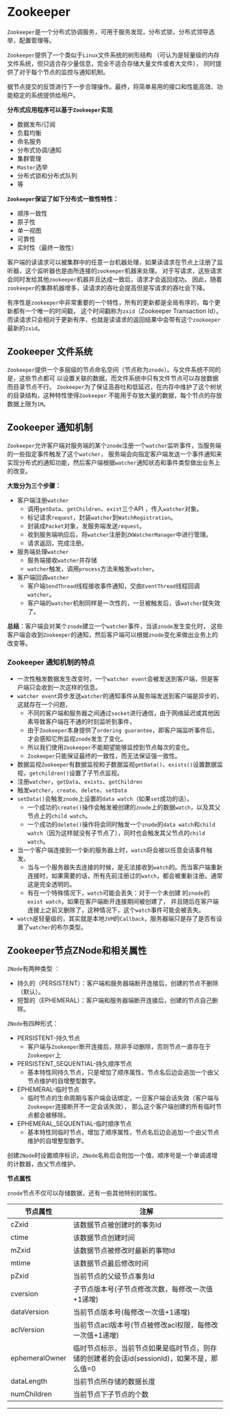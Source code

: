 # Zookeeper
`Zookeeper`是一个分布式协调服务，可用于服务发现，分布式锁，分布式领导选举，配置管理等。

`Zookeeper`提供了一个类似于`Linux`文件系统的树形结构
（可认为是轻量级的内存文件系统，但只适合存少量信息，完全不适合存储大量文件或者大文件），
同时提供了对于每个节点的监控与通知机制。

据节点提交的反馈进行下一步合理操作。最终，将简单易用的接口和性能高效、功能稳定的系统提供给用户。

**分布式应用程序可以基于`Zookeeper`实现**
- 数据发布/订阅
- 负载均衡
- 命名服务
- 分布式协调/通知
- 集群管理
- `Master`选举
- 分布式锁和分布式队列
- 等

**`Zookeeper`保证了如下分布式一致性特性：**
- 顺序一致性
- 原子性
- 单一视图
- 可靠性
- 实时性（最终一致性）

客户端的读请求可以被集群中的任意一台机器处理，如果读请求在节点上注册了监听器，这个监听器也是由所连接的`zookeeper`机器来处理。
对于写请求，这些请求会同时发给其他`zookeeper`机器并且达成一致后，请求才会返回成功。
因此，随着`zookeeper`的集群机器增多，读请求的吞吐会提高但是写请求的吞吐会下降。

有序性是`zookeeper`中非常重要的一个特性，所有的更新都是全局有序的，每个更新都有一个唯一的时间戳，
这个时间戳称为`zxid`（Zookeeper Transaction Id）。
而读请求只会相对于更新有序，也就是读请求的返回结果中会带有这个`zookeeper`最新的`zxid`。

## Zookeeper 文件系统
`Zookeeper`提供一个多层级的节点命名空间（节点称为`znode`）。与文件系统不同的是，这些节点都可
以设置关联的数据，而文件系统中只有文件节点可以存放数据而目录节点不行。
`Zookeeper`为了保证高吞吐和低延迟，在内存中维护了这个树状的目录结构，这种特性使得`Zookeeper`
不能用于存放大量的数据，每个节点的存放数据上限为`1M`。

## Zookeeper 通知机制
`Zookeeper`允许客户端对服务端的某个`znode`注册一个`watcher`监听事件，当服务端的一些指定事件触发了这个`watcher`，
服务端会向指定客户端发送一个事件通知来实现分布式的通知功能，然后客户端根据`watcher`通知状态和事件类型做出业务上的改变。

**大致分为三个步骤：**

- 客户端注册`watcher`
  - 调用`getData`、`getChildren`、`exist`三个API ，传入`watcher`对象。 
  - 标记请求`request`，封装`watcher`到`WatchRegistration`。 
  - 封装成`Packet`对象，发服务端发送`request`。 
  - 收到服务端响应后，将`watcher`注册到`ZKWatcherManager`中进行管理。
  - 请求返回，完成注册。
- 服务端处理`watcher`
  - 服务端接收`watcher`并存储
  - `watcher`触发，调用`process`方法来触发`watcher`。
- 客户端回调`watcher`
  - 客户端`SendThread`线程接收事件通知，交由`EventThread`线程回调`watcher`。 
  - 客户端的`watcher`机制同样是一次性的，一旦被触发后，该`watcher`就失效了。

**总结**：客户端会对某个`znode`建立一个`watcher`事件，当该`znode`发生变化时，
这些客户端会收到`Zookeeper`的通知，然后客户端可以根据`znode`变化来做出业务上的改变等。

### Zookeeper 通知机制的特点

- 一次性触发数据发生改变时，一个`watcher event`会被发送到客户端，但是客户端只会收到一次这样的信息。
- `watcher event`异步发送`watcher`的通知事件从服务端发送到客户端是异步的，这就存在一个问题，
  - 不同的客户端和服务器之间通过`socket`进行通信，由于网络延迟或其他因素导致客户端在不通的时刻监听到事件，
  - 由于`Zookeeper`本身提供了`ordering guarantee`，即客户端监听事件后，才会感知它所监视`znode`发生了变化。
  - 所以我们使用`Zookeeper`不能期望能够监控到节点每次的变化。
  - `Zookeeper`只能保证最终的一致性，而无法保证强一致性。
- 数据监视`Zookeeper`有数据监视和子数据监视`getData()`、`exists()`设置数据监视，`getchildren()`设置了子节点监视。
- 注册`watcher`，`getData`、`exists`、`getChildren`
- 触发`watcher`，`create`、`delete`、`setData`
- `setData()`会触发`znode`上设置的`data watch`（如果`set`成功的话）。
  - 一个成功的`create()`操作会触发被创建的`znode`上的数据`watch`，以及其父节点上的`child watch`。
  - 一个成功的`delete()`操作将会同时触发一个`znode`的`data watch`和`child watch`（因为这样就没有子节点了），同时也会触发其父节点的`child watch`。
- 当一个客户端连接到一个新的服务器上时，`watch`将会被以任意会话事件触发。
  - 当与一个服务器失去连接的时候，是无法接收到`watch`的。而当客户端重新连接时，如果需要的话，所有先前注册过的`watch`，都会被重新注册。通常这是完全透明的。
  - 有在一个特殊情况下，`watch`可能会丢失：对于一个未创建 的`znode`的`exist watch`，如果在客户端断开连接期间被创建了，
    并且随后在客户端连接上之前又删除了，这种情况下，这个`watch`事件可能会被丢失。
- `watch`是轻量级的，其实就是本地`JVM`的`Callback`，服务器端只是存了是否有设置了`watcher`的布尔类型。

## Zookeeper节点ZNode和相关属性

`ZNode`有两种类型 ：
- 持久的（PERSISTENT）：客户端和服务器端断开连接后，创建的节点不删除（默认）。
- 短暂的（EPHEMERAL）：客户端和服务器端断开连接后，创建的节点自己删除。

`ZNode`有四种形式：
- PERSISTENT-持久节点
  - 客户端与`Zookeeper`断开连接后，除非手动删除，否则节点一直存在于`Zookeeper`上
- PERSISTENT_SEQUENTIAL-持久顺序节点
  - 基本特性同持久节点，只是增加了顺序属性，节点名后边会追加一个由父节点维护的自增整型数字。
- EPHEMERAL-临时节点
  - 临时节点的生命周期与客户端会话绑定，一旦客户端会话失效（客户端与`Zookeeper`连接断开不一定会话失效），
    那么这个客户端创建的所有临时节点都会被移除。
- EPHEMERAL_SEQUENTIAL-临时顺序节点
  - 基本特性同临时节点，增加了顺序属性，节点名后边会追加一个由父节点维护的自增整型数字。

创建`ZNode`时设置顺序标识，`ZNode`名称后会附加一个值，顺序号是一个单调递增的计数器，由父节点维护。

**节点属性**

`znode`节点不仅可以存储数据，还有一些其他特别的属性。

| 节点属性           | 注解                                                    |
|----------------|-------------------------------------------------------|
| cZxid          | 该数据节点被创建时的事务Id                                        |
| ctime          | 该数据节点创建时间                                             |
| mZxid          | 该数据节点被修改时最新的事物Id                                      |
| mtime          | 该数据节点最后修改时间                                           |
| pZxid          | 当前节点的父级节点事务Id                                         |
| cversion       | 子节点版本号(子节点修改次数，每修改一次值+1递增)                            |
| dataVersion    | 当前节点版本号(每修改一次值+1递增)                                   |
| aclVersion     | 当前节点acl版本号(节点被修改acl权限，每修改一次值+1递增)                     |
| ephemeralOwner | 临时节点标示，当前节点如果是临时节点，则存储的创建者的会话id(sessionId)，如果不是，那么值=0 |
| dataLength     | 当前节点所存储的数据长度                                          |
| numChildren    | 当前节点下子节点的个数                                           |


----
